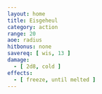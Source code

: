 ```yaml
---
layout: home
title: Eisgeheul
category: action
range: 20
aoe: radius
hitbonus: none
savereq: [ wis, 13 ]
damage:
  - [ 2d8, cold ]
effects:
  - [ freeze, until melted ]
---
```

